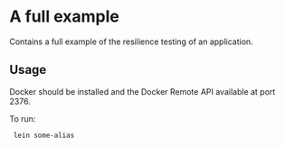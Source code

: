 # A full example

Contains a full example of the resilience testing of an application.



## Usage

Docker should be installed and the Docker Remote API available at port 2376.

To run:

     lein some-alias
